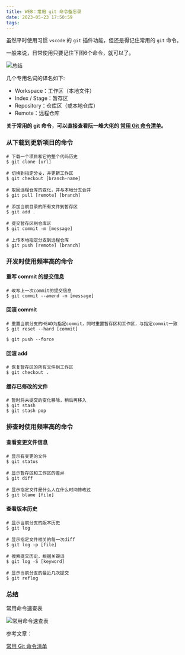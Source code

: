 ```yaml
---
title: WEB：常用 git 命令备忘录
date: 2023-05-23 17:50:59
tags:
---
```



虽然平时使用习惯 `vscode` 的 `git` 插件功能，但还是得记住常用的 `git` 命令。

<!-- more -->

一般来说，日常使用只要记住下图6个命令，就可以了。

![总结](/images/common-git/all.png)

几个专用名词的译名如下:

- Workspace：工作区（本地文件）
- Index / Stage：暂存区
- Repository：仓库区（或本地仓库）
- Remote：远程仓库

**关于常用的 git 命令，可以直接查看阮一峰大佬的 [常用 Git 命令清单](https://www.ruanyifeng.com/blog/2015/12/git-cheat-sheet.html)。**

### 从下载到更新项目的命令

```Shell
# 下载一个项目和它的整个代码历史
$ git clone [url]

# 切换到指定分支，并更新工作区
$ git checkout [branch-name]

# 取回远程仓库的变化，并与本地分支合并
$ git pull [remote] [branch]

# 添加当前目录的所有文件到暂存区
$ git add .

# 提交暂存区到仓库区
$ git commit -m [message]

# 上传本地指定分支到远程仓库
$ git push [remote] [branch]
```

### 开发时使用频率高的命令

#### 重写 commit 的提交信息

```Shell
# 改写上一次commit的提交信息
$ git commit --amend -m [message]
```

#### 回滚 commit

```Shell
# 重置当前分支的HEAD为指定commit，同时重置暂存区和工作区，与指定commit一致
$ git reset --hard [commit]

$ git push --force
```

#### 回滚 add

```Shell
# 恢复暂存区的所有文件到工作区
$ git checkout .
```

#### 缓存已修改的文件

```Shell
# 暂时将未提交的变化移除，稍后再移入
$ git stash
$ git stash pop
```

### 排查时使用频率高的命令

#### 查看变更文件信息

```Shell
# 显示有变更的文件
$ git status
```

```Shell
# 显示暂存区和工作区的差异
$ git diff
```

```Shell
# 显示指定文件是什么人在什么时间修改过
$ git blame [file]
```

#### 查看版本历史

```Shell
# 显示当前分支的版本历史
$ git log

# 显示指定文件相关的每一次diff
$ git log -p [file]

# 搜索提交历史，根据关键词
$ git log -S [keyword]
```

```Shell
# 显示当前分支的最近几次提交
$ git reflog
```

### 总结

常用命令速查表

![常用命令速查表](/images/common-git/shell.png)


参考文章：

[常用 Git 命令清单](https://www.ruanyifeng.com/blog/2015/12/git-cheat-sheet.html)

